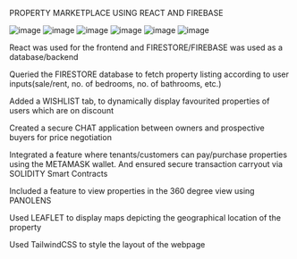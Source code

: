 PROPERTY MARKETPLACE USING REACT AND FIREBASE

![image](https://github.com/user-attachments/assets/1ad87d10-7032-4415-a24c-1ae6983ff6d6)
![image](https://github.com/user-attachments/assets/6aafa696-b62f-4c8f-937d-8c21cd0accb3)
![image](https://github.com/user-attachments/assets/b1ad3304-40e5-4507-9414-0f07d147be7b)
![image](https://github.com/user-attachments/assets/a8725176-b463-40f2-92c4-792ec53af004)
![image](https://github.com/user-attachments/assets/ef2d0b04-42c0-4896-960b-a01f6ed7ae42)
![image](https://github.com/user-attachments/assets/18643211-a329-4885-a737-d3c32bc3a9d4)


React was used for the frontend and FIRESTORE/FIREBASE was used as a database/backend

Queried the FIRESTORE database to fetch property listing according to user inputs(sale/rent, no. of bedrooms, no. of bathrooms, etc.)

Added a WISHLIST tab, to dynamically display favourited properties of users which are on discount

Created a secure CHAT application between owners and prospective buyers for price negotiation

Integrated a feature where tenants/customers can pay/purchase properties using the METAMASK wallet. And ensured secure transaction carryout via SOLIDITY Smart Contracts

Included a feature to view properties in the 360 degree view using PANOLENS

Used LEAFLET to display maps depicting the geographical location of the property

Used TailwindCSS to style the layout of the webpage


